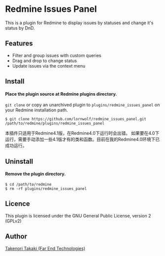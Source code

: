 # Redmine Issues Panel

This is a plugin for Redmine to display issues by statuses and change it's status by DnD.

## Features

* Filter and group issues with custom queries
* Drag and drop to change status
* Update issues via the context menu

## Install

#### Place the plugin source at Redmine plugins directory.

`git clone` or copy an unarchived plugin to
`plugins/redmine_issues_panel` on your Redmine installation path.

```
$ git clone https://github.com/lornwolf/redmine_issues_panel.git /path/to/redmine/plugins/redmine_issues_panel
```

本插件只适用于Redmine4.1版，在Redmine4.0下运行时会出错。
如果要在4.0下运行，需要手动添加一些4.1版才有的类和函数。目前在我的Redmine4.0环境下已成功运行。

## Uninstall

#### Remove the plugin directory.

```
$ cd /path/to/redmine
$ rm -rf plugins/redmine_issues_panel
```

## Licence

This plugin is licensed under the GNU General Public License, version 2 (GPLv2)

## Author

[Takenori Takaki (Far End Technologies)](https://www.farend.co.jp)
